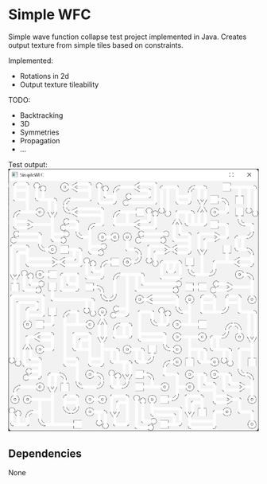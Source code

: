 # Simple WFC

Simple wave function collapse test project implemented in Java. Creates output texture from simple tiles based on constraints. 

Implemented: 
* Rotations in 2d
* Output texture tileability

TODO:

* Backtracking
* 3D
* Symmetries
* Propagation
* ...

Test output:
![alt text](img1.png "Screenshot")

## Dependencies

None